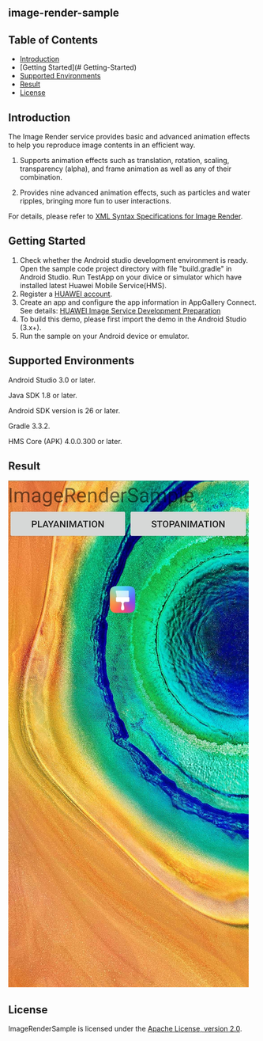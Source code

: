 ## image-render-sample


## Table of Contents

 * [Introduction](#introduction)
 * [Getting Started](# Getting-Started)
 * [Supported Environments](#supported-environments)
 * [Result](#result)
 * [License](#license)

## Introduction
The Image Render service provides basic and advanced animation effects to help you reproduce image contents in an efficient way.

1.   Supports animation effects such as translation, rotation, scaling, transparency (alpha), and frame animation as well as any of their combination.

2.  Provides nine advanced animation effects, such as particles and water ripples, bringing more fun to user interactions.

For details, please refer to [XML Syntax Specifications for Image Render](https://developer.huawei.com/consumer/en/doc/development/HMSCore-Guides/xml-introduction-0000001050439245).

## Getting Started
1. Check whether the Android studio development environment is ready. Open the sample code project directory with file "build.gradle" in Android Studio. Run TestApp on your divice or simulator which have installed latest Huawei Mobile Service(HMS).
2. Register a [HUAWEI account](https://developer.huawei.com/consumer/en/).
3. Create an app and configure the app information in AppGallery Connect. 
   See details: [HUAWEI Image Service Development Preparation](https://developer.huawei.com/consumer/en/doc/development/HMSCore-Guides/config-agc-0000001050199019)
4. To build this demo, please first import the demo in the Android Studio (3.x+).
5. Run the sample on your Android device or emulator.

## Supported Environments
Android Studio 3.0 or later. 

Java SDK 1.8 or later.

Android SDK version is 26 or later.

Gradle 3.3.2.

HMS Core (APK) 4.0.0.300 or later.

## Result

![](.\ScreenShot.jpg)

##  License

ImageRenderSample is licensed under the [Apache License, version 2.0](http://www.apache.org/licenses/LICENSE-2.0).

